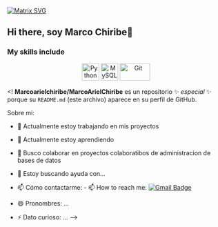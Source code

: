 [![Matrix SVG](https://raw.githubusercontent.com/rodrigograca31/rodrigograca31/master/matrix.svg)](https://www.youtube.com/watch?v=SDkAGkd4NLc) 
  
## Hi there, soy Marco Chiribe👋

### My skills include

<p align="center">
	<img title="Python" alt="Python" src="https://raw.githubusercontent.com/Thomas-George-T/Thomas-George-T/master/assets/python.svg" width="40" height="40" />
	<img title="MySQL" alt="MySQL" src="https://raw.githubusercontent.com/Thomas-George-T/Thomas-George-T/master/assets/mysql.svg" width="40" height="40" />
	<img title="Git" alt="Git" src="https://raw.githubusercontent.com/Thomas-George-T/Thomas-George-T/master/assets/git.svg" width="70" height="40" />


<!
**Marcoarielchiribe/MarcoArielChiribe** es un repositorio ✨ _especial_ ✨ porque su `README.md` (este archivo) aparece en su perfil de GitHub.

Sobre mi:
- 🔭 Actualmente estoy trabajando en mis proyectos 
- 🌱 Actualmente estoy aprendiendo 
- 👯 Busco colaborar en proyectos colaboratibos de administracion de bases de datos
- 🤔 Estoy buscando ayuda con...
- 📫 Cómo contactarme: - 📫 How to reach me: <a href ="marcochiribe@gmail.com">![Gmail Badge](https://img.shields.io/badge/-bector.vinayak02@gmail.com-c14438?style=flat-square&logo=Gmail&logoColor=white&link=mailto:bector.vinayak02@gmail.com)</a>

- 😄 Pronombres: ...
- ⚡ Dato curioso: ...
-->

